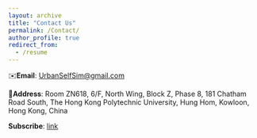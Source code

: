 ```yaml
---
layout: archive
title: "Contact Us"
permalink: /Contact/
author_profile: true
redirect_from:
  - /resume
---
```


✉️**Email**: UrbanSelfSim@gmail.com 

🏫**Address**: Room ZN618, 6/F, North Wing, Block Z, Phase 8, 181 Chatham Road South, The Hong Kong Polytechnic University, Hung Hom, Kowloon, Hong Kong, China

**Subscribe**: [link](https://forms.office.com/Pages/ResponsePage.aspx?id=1-QJ7A89_06cHnuoBgxUF8K_fLk1QTdKvpAg3M3Y27NUOTNURkcyTk9TVEZNUDJERUY0OVhWUTFPUC4u)
